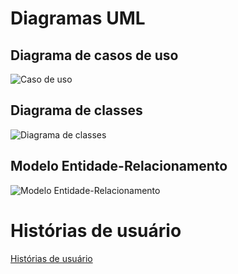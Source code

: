 # Diagramas UML

## Diagrama de casos de uso
![Caso de uso](http://www.plantuml.com/plantuml/proxy?cache=no&src=https://raw.githubusercontent.com/software-engineering-graduation/sistema_moeda_estudantil_lds2024/main/projeto/diagrama_de_casos_de_uso.puml)

## Diagrama de classes
![Diagrama de classes](http://www.plantuml.com/plantuml/proxy?cache=no&src=https://raw.githubusercontent.com/software-engineering-graduation/sistema_moeda_estudantil_lds2024/main/projeto/diagrama_de_classes.puml)

## Modelo Entidade-Relacionamento
![Modelo Entidade-Relacionamento](http://www.plantuml.com/plantuml/proxy?cache=no&src=https://raw.githubusercontent.com/software-engineering-graduation/sistema_moeda_estudantil_lds2024/main/projeto/modelo_er.puml)

# Histórias de usuário
[Histórias de usuário](./historias_de_usuario.md)

